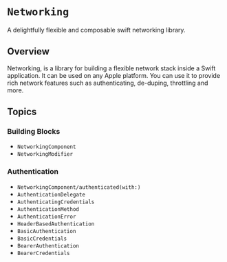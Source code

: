 # ``Networking``

A delightfully flexible and composable swift networking library. 

## Overview

Networking, is a library for building a flexible network stack inside a Swift application. It can be used on any Apple platform. You can use it to provide rich network features such as authenticating, de-duping, throttling and more.

## Topics

### Building Blocks

- ``NetworkingComponent``
- ``NetworkingModifier``

### Authentication

- ``NetworkingComponent/authenticated(with:)``
- ``AuthenticationDelegate``
- ``AuthenticatingCredentials``
- ``AuthenticationMethod``
- ``AuthenticationError``
- ``HeaderBasedAuthentication``
- ``BasicAuthentication``
- ``BasicCredentials``
- ``BearerAuthentication``
- ``BearerCredentials``


